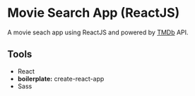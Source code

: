 # Movie Search App (ReactJS)

A movie seach app using ReactJS and powered by [TMDb](https://www.themoviedb.org/ "TMDb") API.

## Tools

- React
- __boilerplate:__ create-react-app
- Sass